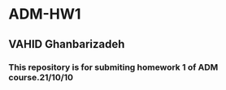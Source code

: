 # ADM-HW1
## VAHID Ghanbarizadeh
### This repository is for submiting homework 1 of ADM course.21/10/10

